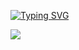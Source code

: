 [![Typing SVG](https://readme-typing-svg.demolab.com?font=Fira+Code&pause=1000&random=false&width=435&lines=touch+some+grass+)](https://git.io/typing-svg)

![](https://komarev.com/ghpvc/?username=ashertenenbaum&base=1000)
